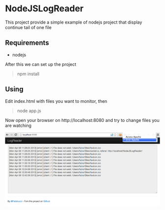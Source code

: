NodeJSLogReader
===============

This project provide a simple example of nodejs project that display continue tail of one file

Requirements
------------

 * nodejs

After this we can set up the project
 
  > npm install

Using
---------------
Edit index.html with files you want to monitor, then 

  > node app.js 

Now open your browser on http://localhost:8080 and try to change files you are watching

![Preview](public/images/preview.png)